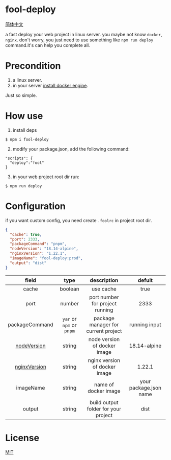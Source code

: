 # fool-deploy

[简体中文](./README.zh.md)

a fast deploy your web project in linux server. you maybe not know `docker`, `nginx`. don't worry, you just need to use something like `npm run deploy` command.it's can help you complete all.

# Precondition

1. a linux server.
2. in your server [install docker engine](https://docs.docker.com/engine/install/centos/).

Just so simple.

# How use

1. install deps

```shell
$ npm i fool-deploy
```

2. modify your package.json, add the following command:

```shell
"scripts": {
  "deploy":"fool"
}
```

3. in your web project root dir run:

```shell
$ npm run deploy
```

# Configuration

if you want custom config, you need create `.foolrc` in project root dir.

```json
{
  "cache": true,
  "port": 2333,
  "packageCommand": "pnpm",
  "nodeVersion": "18.14-alpine",
  "nginxVersion": "1.22.1",
  "imageName": "fool-deploy:prod",
  "output": "dist"
}
```

|                     field                      |           type           |             description              |         defult         |
| :--------------------------------------------: | :----------------------: | :----------------------------------: | :--------------------: |
|                     cache                      |         boolean          |              use cache               |          true          |
|                      port                      |          number          |   port number for project running    |          2333          |
|                 packageCommand                 | `yar` or `npm` or `pnpm` | package manager for current project  |     running input      |
|  [nodeVersion](https://hub.docker.com/_/node)  |          string          |     node version of docker image     |      18.14-alpine      |
| [nginxVersion](https://hub.docker.com/_/nginx) |          string          |    nginx version of docker image     |         1.22.1         |
|                   imageName                    |          string          |         name of docker image         | your package.json name |
|                     output                     |          string          | build output folder for your project |          dist          |

# License

[MIT](./LICENSE)
